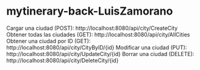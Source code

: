 # mytinerary-back-LuisZamorano

Cargar una ciudad (POST): http://localhost:8080/api/city/CreateCity
Obtener todas las ciudades (GET): http://localhost:8080/api/city/AllCities
Obtener una ciudad por ID (GET): http://localhost:8080/api/city/CityByID/{id}
Modificar una ciudad (PUT): http://localhost:8080/api/city/UpdateCity/{id}
Borrar una ciudad (DELETE): http://localhost:8080/api/city/DeleteCity/{id}